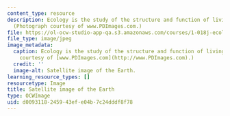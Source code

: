 ```yaml
---
content_type: resource
description: Ecology is the study of the structure and function of living systems.
  (Photograph courtesy of www.PDImages.com.)
file: https://ol-ocw-studio-app-qa.s3.amazonaws.com/courses/1-018j-ecology-i-the-earth-system-fall-2009/d0093118245943efe04b7c24dddf8f78_1-018jf09-th.jpg
file_type: image/jpeg
image_metadata:
  caption: Ecology is the study of the structure and function of living systems. (Photograph
    courtesy of [www.PDImages.com](http://www.PDImages.com).)
  credit: ''
  image-alt: Satellite image of the Earth.
learning_resource_types: []
resourcetype: Image
title: Satellite image of the Earth
type: OCWImage
uid: d0093118-2459-43ef-e04b-7c24dddf8f78
---
```

